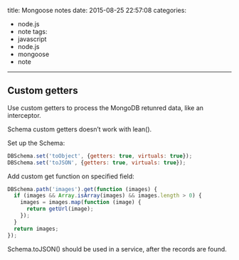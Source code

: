 title: Mongoose notes
date: 2015-08-25 22:57:08
categories:
- node.js
- note
tags:
- javascript
- node.js
- mongoose
- note
---

## Custom getters

Use custom getters to process the MongoDB retunred data, like an interceptor.

Schema custom getters doesn’t work with lean().

Set up the Schema:

```javascript
DBSchema.set('toObject', {getters: true, virtuals: true});
DBSchema.set('toJSON', {getters: true, virtuals: true});
```

Add custom get function on specified field:

```javascript
DBSchema.path('images').get(function (images) {
  if (images && Array.isArray(images) && images.length > 0) {
    images = images.map(function (image) {
      return getUrl(image);
    });
  }
  return images;
});
```

<!-- more -->

Schema.toJSON() should be used in a service, after the records are found.
